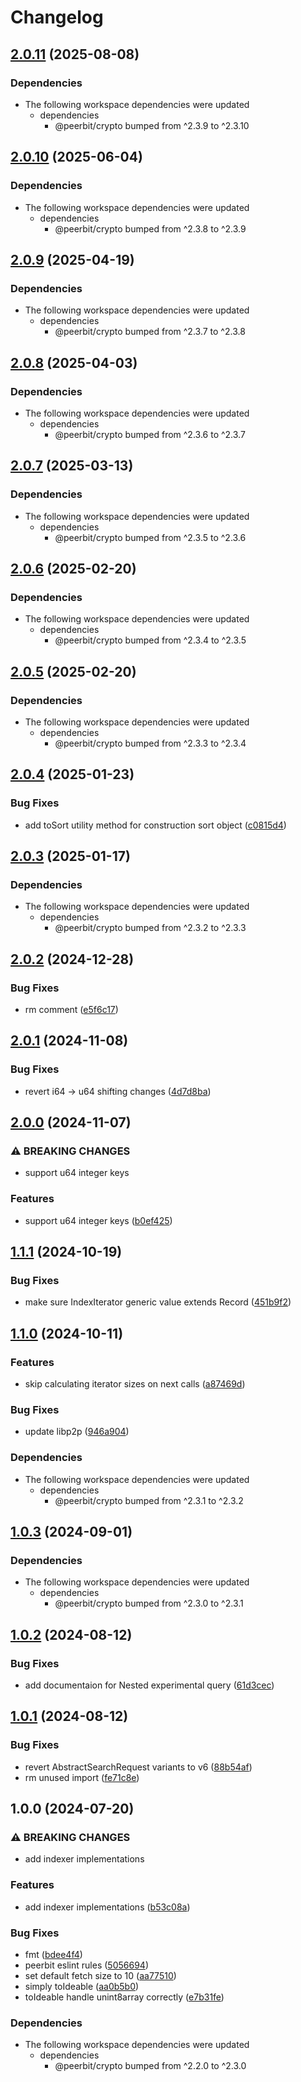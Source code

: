 # Changelog

## [2.0.11](https://github.com/dao-xyz/peerbit/compare/indexer-interface-v2.0.10...indexer-interface-v2.0.11) (2025-08-08)


### Dependencies

* The following workspace dependencies were updated
  * dependencies
    * @peerbit/crypto bumped from ^2.3.9 to ^2.3.10

## [2.0.10](https://github.com/dao-xyz/peerbit/compare/indexer-interface-v2.0.9...indexer-interface-v2.0.10) (2025-06-04)


### Dependencies

* The following workspace dependencies were updated
  * dependencies
    * @peerbit/crypto bumped from ^2.3.8 to ^2.3.9

## [2.0.9](https://github.com/dao-xyz/peerbit/compare/indexer-interface-v2.0.8...indexer-interface-v2.0.9) (2025-04-19)


### Dependencies

* The following workspace dependencies were updated
  * dependencies
    * @peerbit/crypto bumped from ^2.3.7 to ^2.3.8

## [2.0.8](https://github.com/dao-xyz/peerbit/compare/indexer-interface-v2.0.7...indexer-interface-v2.0.8) (2025-04-03)


### Dependencies

* The following workspace dependencies were updated
  * dependencies
    * @peerbit/crypto bumped from ^2.3.6 to ^2.3.7

## [2.0.7](https://github.com/dao-xyz/peerbit/compare/indexer-interface-v2.0.6...indexer-interface-v2.0.7) (2025-03-13)


### Dependencies

* The following workspace dependencies were updated
  * dependencies
    * @peerbit/crypto bumped from ^2.3.5 to ^2.3.6

## [2.0.6](https://github.com/dao-xyz/peerbit/compare/indexer-interface-v2.0.5...indexer-interface-v2.0.6) (2025-02-20)


### Dependencies

* The following workspace dependencies were updated
  * dependencies
    * @peerbit/crypto bumped from ^2.3.4 to ^2.3.5

## [2.0.5](https://github.com/dao-xyz/peerbit/compare/indexer-interface-v2.0.4...indexer-interface-v2.0.5) (2025-02-20)


### Dependencies

* The following workspace dependencies were updated
  * dependencies
    * @peerbit/crypto bumped from ^2.3.3 to ^2.3.4

## [2.0.4](https://github.com/dao-xyz/peerbit/compare/indexer-interface-v2.0.3...indexer-interface-v2.0.4) (2025-01-23)


### Bug Fixes

* add toSort utility method for construction sort object ([c0815d4](https://github.com/dao-xyz/peerbit/commit/c0815d47712ef30d5f22950e7d7e35a37cd2cb33))

## [2.0.3](https://github.com/dao-xyz/peerbit/compare/indexer-interface-v2.0.2...indexer-interface-v2.0.3) (2025-01-17)


### Dependencies

* The following workspace dependencies were updated
  * dependencies
    * @peerbit/crypto bumped from ^2.3.2 to ^2.3.3

## [2.0.2](https://github.com/dao-xyz/peerbit/compare/indexer-interface-v2.0.1...indexer-interface-v2.0.2) (2024-12-28)


### Bug Fixes

* rm comment ([e5f6c17](https://github.com/dao-xyz/peerbit/commit/e5f6c17f09764f0b54c3376ec9d42944a7654789))

## [2.0.1](https://github.com/dao-xyz/peerbit/compare/indexer-interface-v2.0.0...indexer-interface-v2.0.1) (2024-11-08)


### Bug Fixes

* revert i64  -&gt; u64 shifting changes ([4d7d8ba](https://github.com/dao-xyz/peerbit/commit/4d7d8ba0a90e147ed1c8bffbf55219db521dc853))

## [2.0.0](https://github.com/dao-xyz/peerbit/compare/indexer-interface-v1.1.1...indexer-interface-v2.0.0) (2024-11-07)


### ⚠ BREAKING CHANGES

* support u64 integer keys

### Features

* support u64 integer keys ([b0ef425](https://github.com/dao-xyz/peerbit/commit/b0ef4251c727eca8ab93155b0d458a5853667bf4))

## [1.1.1](https://github.com/dao-xyz/peerbit/compare/indexer-interface-v1.1.0...indexer-interface-v1.1.1) (2024-10-19)


### Bug Fixes

* make sure IndexIterator generic value extends Record ([451b9f2](https://github.com/dao-xyz/peerbit/commit/451b9f2f77c3d7efb532fa80bd25adc881548666))

## [1.1.0](https://github.com/dao-xyz/peerbit/compare/indexer-interface-v1.0.3...indexer-interface-v1.1.0) (2024-10-11)


### Features

* skip calculating iterator sizes on next calls ([a87469d](https://github.com/dao-xyz/peerbit/commit/a87469d4cadb8b8ec988e609ea39f97e40033c4e))


### Bug Fixes

* update libp2p ([946a904](https://github.com/dao-xyz/peerbit/commit/946a904ea6cade2bf3de47f014a3fb96ed99e727))


### Dependencies

* The following workspace dependencies were updated
  * dependencies
    * @peerbit/crypto bumped from ^2.3.1 to ^2.3.2

## [1.0.3](https://github.com/dao-xyz/peerbit/compare/indexer-interface-v1.0.2...indexer-interface-v1.0.3) (2024-09-01)


### Dependencies

* The following workspace dependencies were updated
  * dependencies
    * @peerbit/crypto bumped from ^2.3.0 to ^2.3.1

## [1.0.2](https://github.com/dao-xyz/peerbit/compare/indexer-interface-v1.0.1...indexer-interface-v1.0.2) (2024-08-12)


### Bug Fixes

* add documentaion for Nested experimental query ([61d3cec](https://github.com/dao-xyz/peerbit/commit/61d3cec4ed802ac59f3c77482855a6cb9b8360b5))

## [1.0.1](https://github.com/dao-xyz/peerbit/compare/indexer-interface-v1.0.0...indexer-interface-v1.0.1) (2024-08-12)


### Bug Fixes

* revert AbstractSearchRequest variants to v6 ([88b54af](https://github.com/dao-xyz/peerbit/commit/88b54af1f946e96d696d76b387d44cb173548e9b))
* rm unused import ([fe71c8e](https://github.com/dao-xyz/peerbit/commit/fe71c8efbf40edd591c9ddef986561db3b8c1191))

## 1.0.0 (2024-07-20)


### ⚠ BREAKING CHANGES

* add indexer implementations

### Features

* add indexer implementations ([b53c08a](https://github.com/dao-xyz/peerbit/commit/b53c08a01bcf24cf1832619b469b0f9f564f669d))


### Bug Fixes

* fmt ([bdee4f4](https://github.com/dao-xyz/peerbit/commit/bdee4f4943fcabd21c53a4f37dba17d04cea2577))
* peerbit eslint rules ([5056694](https://github.com/dao-xyz/peerbit/commit/5056694f90ad03c0c5ba1e47c6ac57387d85aba9))
* set default fetch size to 10 ([aa77510](https://github.com/dao-xyz/peerbit/commit/aa77510ff232ae850523335907e92b40e5d75c56))
* simply toIdeable ([aa0b5b0](https://github.com/dao-xyz/peerbit/commit/aa0b5b0ebca0818fe12d4c5175ef6565b83d7604))
* toIdeable handle unint8array correctly ([e7b31fe](https://github.com/dao-xyz/peerbit/commit/e7b31feeef12a79337d5fa4ea814c066877fc906))


### Dependencies

* The following workspace dependencies were updated
  * dependencies
    * @peerbit/crypto bumped from ^2.2.0 to ^2.3.0
